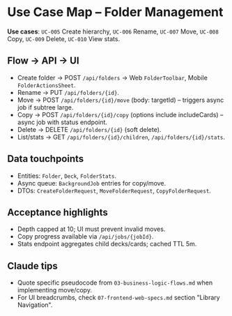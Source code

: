 # Use Case Map – Folder Management

**Use cases**: `UC-005` Create hierarchy, `UC-006` Rename, `UC-007` Move, `UC-008` Copy, `UC-009` Delete, `UC-010` View stats.

## Flow → API → UI
- Create folder → POST `/api/folders` → Web `FolderToolbar`, Mobile `FolderActionsSheet`.
- Rename → PUT `/api/folders/{id}`.
- Move → POST `/api/folders/{id}/move` (body: targetId) – triggers async job if subtree large.
- Copy → POST `/api/folders/{id}/copy` (options include includeCards) – async job with status endpoint.
- Delete → DELETE `/api/folders/{id}` (soft delete).
- List/stats → GET `/api/folders/{id}/children`, `/api/folders/{id}/stats`.

## Data touchpoints
- Entities: `Folder`, `Deck`, `FolderStats`.
- Async queue: `BackgroundJob` entries for copy/move.
- DTOs: `CreateFolderRequest`, `MoveFolderRequest`, `CopyFolderRequest`.

## Acceptance highlights
- Depth capped at 10; UI must prevent invalid moves.
- Copy progress available via `/api/jobs/{jobId}`.
- Stats endpoint aggregates child decks/cards; cached TTL 5m.

## Claude tips
- Quote specific pseudocode from `03-business-logic-flows.md` when implementing move/copy.
- For UI breadcrumbs, check `07-frontend-web-specs.md` section "Library Navigation".
